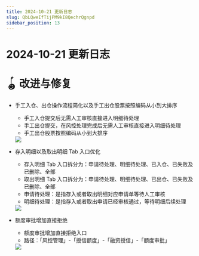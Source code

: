 ```yaml
---
title: 2024-10-21 更新日志
slug: QbLQweIfTijPM9kI8QechrQgnpd
sidebar_position: 13
---
```



# 2024-10-21 更新日志

# 🪀 改进与修复

- 手工入仓、出仓操作流程简化以及手工出仓股票按照编码从小到大排序
    - 手工入仓提交后无需人工审核直接进入明细待处理
    - 手工出仓提交，在风控处理完成后无需人工审核直接进入明细待处理
    - 手工出仓股票按照编码从小到大排序
    <img src="/assets/OHB4byiezoaYQXxrf6ocvh9InKf.png" src-width="1312" src-height="1600" align="center"/>

- 存入明细以及取出明细 Tab 入口优化
    - 存入明细 Tab 入口拆分为：申请待处理、明细待处理、已入仓、已失败及已删除、全部
    - 取出明细 Tab 入口拆分为：申请待处理、明细待处理、已出仓、已失败及已删除、全部
    - 申请待处理：是指存入或者取出明细对应申请单等待人工审核
    - 明细待处理：是指存入或者取出申请已经审核通过，等待明细后续处理
    <img src="/assets/SxM7bapIhoGW8jxSDw6cXgUFnOG.png" src-width="2326" src-height="1310" align="center"/>

- 额度审批增加直接拒绝
    - 额度审批增加直接拒绝入口
    - 路径：「风控管理」-「授信额度」-「融资授信」-「额度审批」
    <img src="/assets/IX2VbVgvOo929GxhnENcIv9onne.png" src-width="3326" src-height="1618" align="center"/>

